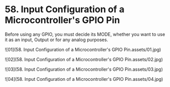 # 58. Input Configuration of a Microcontroller's GPIO Pin



Before using any GPIO, you must decide its MODE, whether you want to use it as an input, Output or for any analog purposes.

![01](58. Input Configuration of a Microcontroller's GPIO Pin.assets/01.jpg)

![02](58. Input Configuration of a Microcontroller's GPIO Pin.assets/02.jpg)

![03](58. Input Configuration of a Microcontroller's GPIO Pin.assets/03.jpg)

![04](58. Input Configuration of a Microcontroller's GPIO Pin.assets/04.jpg)